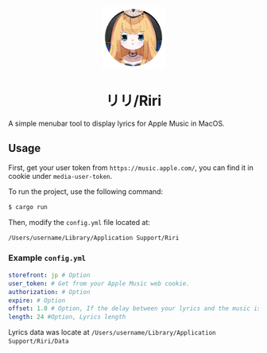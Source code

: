 <p align="center">
    <img src="./i_ll.png" alt="Riri" width="25%">
</p>

<div align="center">
<h1> リリ/Riri </h1>
</div>

A simple menubar tool to display lyrics for Apple Music in MacOS.

## Usage

First, get your user token from `https://music.apple.com/`, you can find it in cookie under `media-user-token`.

To run the project, use the following command:

```bash
$ cargo run
```

Then, modify the `config.yml` file located at:

```
/Users/username/Library/Application Support/Riri
```

### Example `config.yml`

```yaml
storefront: jp # Option
user_token: # Get from your Apple Music web cookie.
authorization: # Option
expire: # Option
offset: 1.0 # Option, If the delay between your lyrics and the music is too large, then you can adjust this.
length: 24 #Option, Lyrics length
```

Lyrics data was locate at `/Users/username/Library/Application Support/Riri/Data`

